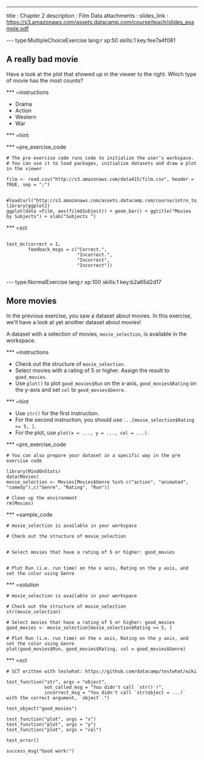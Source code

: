 ---
title       : Chapter 2 
description : Film Data
attachments :
  slides_link : https://s3.amazonaws.com/assets.datacamp.com/course/teach/slides_example.pdf

--- type:MultipleChoiceExercise lang:r xp:50 skills:1 key:fee7a4f081
## A really bad movie

Have a look at the plot that showed up in the viewer to the right. Which type of movie has the  most counts?

*** =instructions
- Drama
- Action
- Western
- War

*** =hint



*** =pre_exercise_code
```{r}
# The pre exercise code runs code to initialize the user's workspace.
# You can use it to load packages, initialize datasets and draw a plot in the viewer

film <- read.csv("http://s3.amazonaws.com/data415/film.csv", header = TRUE, sep = ";")


#load(url("http://s3.amazonaws.com/assets.datacamp.com/course/intro_to_r/all_wars_matrix.RData"))
library(ggplot2)
ggplot(data =film, aes(film$Subject)) + geom_bar() + ggtitle("Movies by Subjects") + xlab("Subjects ")

```
*** =sct
```{r, eval=FALSE}

test_mc(correct = 1, 
        feedback_msgs = c("Correct.",
                          "Incorrect.",
                          "Incorrect",
                          "Incorrect"))


```

--- type:NormalExercise lang:r xp:100 skills:1 key:b2a65d2d17
## More movies

In the previous exercise, you saw a dataset about movies. In this exercise, we'll have a look at yet another dataset about movies!

A dataset with a selection of movies, `movie_selection`, is available in the workspace.

*** =instructions
- Check out the structure of `movie_selection`.
- Select movies with a rating of 5 or higher. Assign the result to `good_movies`.
- Use `plot()` to  plot `good_movies$Run` on the x-axis, `good_movies$Rating` on the y-axis and set `col` to `good_movies$Genre`.

*** =hint
- Use `str()` for the first instruction.
- For the second instruction, you should use `...[movie_selection$Rating >= 5, ]`.
- For the plot, use `plot(x = ..., y = ..., col = ...)`.

*** =pre_exercise_code
```{r}
# You can also prepare your dataset in a specific way in the pre exercise code

library(MindOnStats)
data(Movies)
movie_selection <- Movies[Movies$Genre %in% c("action", "animated", "comedy"),c("Genre", "Rating", "Run")]

# Clean up the environment
rm(Movies)
```

*** =sample_code
```{r}
# movie_selection is available in your workspace

# Check out the structure of movie_selection


# Select movies that have a rating of 5 or higher: good_movies


# Plot Run (i.e. run time) on the x axis, Rating on the y axis, and set the color using Genre

```

*** =solution
```{r}
# movie_selection is available in your workspace

# Check out the structure of movie_selection
str(movie_selection)

# Select movies that have a rating of 5 or higher: good_movies
good_movies <- movie_selection[movie_selection$Rating >= 5, ]

# Plot Run (i.e. run time) on the x axis, Rating on the y axis, and set the color using Genre
plot(good_movies$Run, good_movies$Rating, col = good_movies$Genre)
```

*** =sct
```{r}
# SCT written with testwhat: https://github.com/datacamp/testwhat/wiki

test_function("str", args = "object",
              not_called_msg = "You didn't call `str()`!",
              incorrect_msg = "You didn't call `str(object = ...)` with the correct argument, `object`.")

test_object("good_movies")

test_function("plot", args = "x")
test_function("plot", args = "y")
test_function("plot", args = "col")

test_error()

success_msg("Good work!")
```
